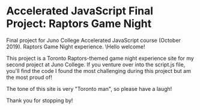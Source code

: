 # Accelerated JavaScript Final Project: Raptors Game Night
Final project for Juno College Accelerated JavaScript course (October 2019). Raptors Game Night experience.
\\Hello welcome!

This project is a Toronto Raptors-themed game night experience site for my second project at Juno College. If you venture over into the script.js file, you'll find the code I found the most challenging during this project but am the most proud of!

The tone of this site is very "Toronto man", so please have a laugh!

Thank you for stopping by!
